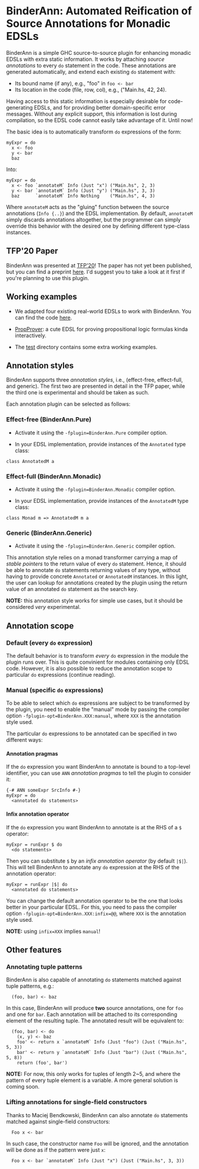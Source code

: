 # BinderAnn: Automated Reification of Source Annotations for Monadic EDSLs

BinderAnn is a simple GHC source-to-source plugin for enhancing monadic EDSLs with extra static information. It works by attaching *source annotations* to every `do` statement in the code. These annotations are generated automatically, and extend each existing `do` statement with:

* Its bound name (if any), e.g., "foo" in `foo <- bar`  
* Its location in the code (file, row, col), e.g., ("Main.hs, 42, 24).

Having access to this static information is especially desirable for code-generating EDSLs, and for providing better domain-specific error messages. Without any explicit support, this information is lost during compilation, so the EDSL code cannot easily take advantage of it. Until now!

The basic idea is to automatically transform `do` expressions of the form:

```
myExpr = do
  x <- foo
  y <- bar
  baz
```

Into:

```
myExpr = do
  x <- foo `annotateM` Info (Just "x") ("Main.hs", 2, 3)
  y <- bar `annotateM` Info (Just "y") ("Main.hs", 3, 3)
  baz      `annotateM` Info Nothing    ("Main.hs", 4, 3)
```

Where `annotateM` acts as the "gluing" function between the source annotations (`Info {..}`) and the EDSL implementation. By default, `annotateM` simply discards annotations altogether, but the programmer can simply override this behavior with the desired one by defining different type-class instances.

## TFP'20 Paper

BinderAnn was presented at [TFP'20](http://www.cse.chalmers.se/~rjmh/tfp/)! The paper has not yet been published, but you can  find a preprint [here](http://www.cse.chalmers.se/~mista/assets/pdf/tfp20.pdf). I'd suggest you to take a look at it first if you're planning to use this plugin.

## Working examples

* We adapted four existing real-world EDSLs to work with BinderAnn. You can find the code [here](https://github.com/OctopiChalmers/BinderAnn-examples).

* [PropProver](https://github.com/OctopiChalmers/PropProver): a cute EDSL for proving propositional logic formulas kinda interactively.

* The [test](./test) directory contains some extra working examples.

## Annotation styles

BinderAnn supports three *annotation styles*, i.e., (effect-free, effect-full, and generic). The first two are presented in detail in the TFP paper, while the third one is experimental and should be taken as such.

Each annotation plugin can be selected as follows:

### Effect-free (BinderAnn.Pure)

* Activate it using the `-fplugin=BinderAnn.Pure` compiler option.

* In your EDSL implementation, provide instances of the `Annotated` type class:

```
class AnnotatedM a
```

### Effect-full (BinderAnn.Monadic)

* Activate it using the `-fplugin=BinderAnn.Monadic` compiler option.

* In your EDSL implementation, provide instances of the `AnnotatedM` type class:

```
class Monad m => AnnotatedM m a
```

### Generic (BinderAnn.Generic)

* Activate it using the `-fplugin=BinderAnn.Generic` compiler option.

This annotation style relies on a monad transformer carrying a map of *stable pointers* to the return value of every `do` statement. Hence, it should be able to annotate `do` statements returning values of any type, without having to provide concrete `Annotated` or `AnnotatedM` instances. In this light, the user can lookup for annotations created by the plugin using the return value of an annotated `do` statement as the search key.

**NOTE:** this annotation style works for simple use cases, but it should be considered *very* experimental.


## Annotation scope

### Default (every `do` expression)

The default behavior is to transform *every* `do` expression in the module the plugin runs over. This is quite convinient for modules containing only EDSL code. However, it is also possible to reduce the annotation scope to particular `do` expressions (continue reading).

### Manual (specific `do` expressions)

To be able to select which `do` expressions are subject to be transformed by the plugin, you need to enable the "manual" mode by passing the compiler option `-fplugin-opt=BinderAnn.XXX:manual`, where `XXX` is the annotation style used.

The particular `do` expressions to be annotated can be specified in two different ways:

#### Annotation pragmas

If the `do` expression you want BinderAnn to annotate is bound to a top-level identifier, you can use `ANN` *annotation pragmas* to tell the plugin to consider it:

```
{-# ANN someExpr SrcInfo #-}
myExpr = do
  <annotated do statements>
```

#### Infix annotation operator

If the `do` expression you want BinderAnn to annotate is at the RHS of a `$` operator:

```
myExpr = runExpr $ do
  <do statements>
```

Then you can substitute `$` by an *infix annotation operator* (by default `|$|`). This will tell BinderAnn to annotate any `do` expression at the RHS of the annotation operator:

```
myExpr = runExpr |$| do
  <annotated do statements>
```

You can change the default annotation operator to be the one that looks better in your particular EDSL. For this, you need to pass the compiler option `-fplugin-opt=BinderAnn.XXX:infix=@@`, where `XXX` is the annotation style used.

**NOTE:** using `infix=XXX` implies `manual`!

## Other features

### Annotating tuple patterns
  
BinderAnn is also capable of annotating `do` statements matched against tuple patterns, e.g.:

```
  (foo, bar) <- baz
```

In this case, BinderAnn will produce **two** source annotations, one for `foo` and one for `bar`. Each annotation will be attached to its corresponding element of the resulting tuple. The annotated result will be equivalent to:

```
  (foo, bar) <- do
    (x, y) <- baz
    foo' <- return x `annotateM` Info (Just "foo") (Just ("Main.hs", 5, 3))
    bar' <- return y `annotateM` Info (Just "bar") (Just ("Main.hs", 5, 8))
    return (foo', bar')
```

**NOTE:** For now, this only works for tuples of length 2~5, and where the pattern of every tuple element is a variable. A more general solution is coming soon.

### Lifting annotations for single-field constructors

Thanks to Maciej Bendkowski, BinderAnn can also annotate `do` statements matched against single-field constructors:

```
  Foo x <- bar
```

In such case, the constructor name `Foo` will be ignored, and the annotation will be done as if the pattern were just `x`:

```
  Foo x <- bar `annotateM` Info (Just "x") (Just ("Main.hs", 3, 3))
```
